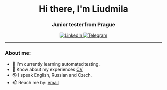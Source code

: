 <div id="header" align="center">
  <h1>Hi there, I'm Liudmila</h1>
  <h3>Junior tester from Prague</h3>
</div>
<div id="socials" align="center">
  <a href="https://www.linkedin.com/in/liudmila-zubkova">
    <img src="https://img.shields.io/badge/LinkedIn-blue?style=for-the-badge&logo=linkedin&logoColor=white" alt="LinkedIn"/>
  </a>
  <a href="https://t.me/Lumilli">
    <img src="https://img.shields.io/badge/Telegram-blue?style=for-the-badge&logo=telegram&logoColor=white" alt="Telegram"/>
  </a>
</div>

---

### About me:
- :seedling: I'm currently learning automated testing.
- :page_facing_up: Know about my experiences [CV](https://drive.google.com/file/d/1X2yLyoBflMCVL9k3i8K-07Cp-zvQnTj_/view?usp=drivesdk)
- :earth_americas: I speak English, Russian and Czech.
- :mailbox: Reach me by: [email](mailto:liudmilazubkova@seznam.cz)
	
